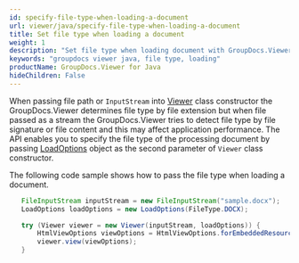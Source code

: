 ```yaml
---
id: specify-file-type-when-loading-a-document
url: viewer/java/specify-file-type-when-loading-a-document
title: Set file type when loading a document
weight: 1
description: "Set file type when loading document with GroupDocs.Viewer using Java."
keywords: "groupdocs viewer java, file type, loading"
productName: GroupDocs.Viewer for Java
hideChildren: False
---
```


When passing file path or `InputStream` into [Viewer](https://apireference.groupdocs.com/viewer/java/com.groupdocs.viewer/Viewer) class constructor the GroupDocs.Viewer determines file type by file extension but when file passed as a stream the GroupDocs.Viewer tries to detect file type by file signature or file content and this may affect application performance. The API enables you to specify the file type of the processing document by passing [LoadOptions](https://apireference.groupdocs.com/viewer/java/com.groupdocs.viewer.options/LoadOptions) object as the second parameter of `Viewer` class constructor.

The following code sample shows how to pass the file type when loading a document.

```java
   FileInputStream inputStream = new FileInputStream("sample.docx");
   LoadOptions loadOptions = new LoadOptions(FileType.DOCX);

   try (Viewer viewer = new Viewer(inputStream, loadOptions)) {
       HtmlViewOptions viewOptions = HtmlViewOptions.forEmbeddedResources();
       viewer.view(viewOptions);
   }
```
